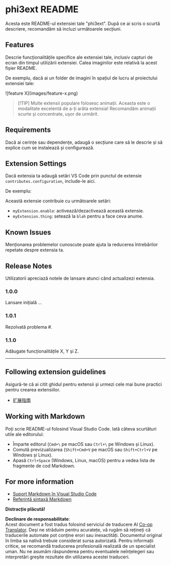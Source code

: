 <!--
CO_OP_TRANSLATOR_METADATA:
{
  "original_hash": "be0b2937160c486180ded27e4f14adeb",
  "translation_date": "2025-07-16T16:56:28+00:00",
  "source_file": "code/07.Lab/01/Apple/phi3ext/README.md",
  "language_code": "ro"
}
-->
# phi3ext README

Acesta este README-ul extensiei tale "phi3ext". După ce ai scris o scurtă descriere, recomandăm să incluzi următoarele secțiuni.

## Features

Descrie funcționalitățile specifice ale extensiei tale, inclusiv capturi de ecran din timpul utilizării extensiei. Calea imaginilor este relativă la acest fișier README.

De exemplu, dacă ai un folder de imagini în spațiul de lucru al proiectului extensiei tale:

\!\[feature X\]\(images/feature-x.png\)

> [!TIP] Multe extensii populare folosesc animații. Aceasta este o modalitate excelentă de a-ți arăta extensia! Recomandăm animații scurte și concentrate, ușor de urmărit.

## Requirements

Dacă ai cerințe sau dependențe, adaugă o secțiune care să le descrie și să explice cum se instalează și configurează.

## Extension Settings

Dacă extensia ta adaugă setări VS Code prin punctul de extensie `contributes.configuration`, include-le aici.

De exemplu:

Această extensie contribuie cu următoarele setări:

* `myExtension.enable`: activează/dezactivează această extensie.
* `myExtension.thing`: setează la `blah` pentru a face ceva anume.

## Known Issues

Menționarea problemelor cunoscute poate ajuta la reducerea întrebărilor repetate despre extensia ta.

## Release Notes

Utilizatorii apreciază notele de lansare atunci când actualizezi extensia.

### 1.0.0

Lansare inițială ...

### 1.0.1

Rezolvată problema #.

### 1.1.0

Adăugate funcționalitățile X, Y și Z.

---

## Following extension guidelines

Asigură-te că ai citit ghidul pentru extensii și urmezi cele mai bune practici pentru crearea extensiilor.

* [扩展指南](https://code.visualstudio.com/api/references/extension-guidelines?WT.mc_id=aiml-137032-kinfeylo)

## Working with Markdown

Poți scrie README-ul folosind Visual Studio Code. Iată câteva scurtături utile ale editorului:

* Împarte editorul (`Cmd+\` pe macOS sau `Ctrl+\` pe Windows și Linux).
* Comută previzualizarea (`Shift+Cmd+V` pe macOS sau `Shift+Ctrl+V` pe Windows și Linux).
* Apasă `Ctrl+Space` (Windows, Linux, macOS) pentru a vedea lista de fragmente de cod Markdown.

## For more information

* [Suport Markdown în Visual Studio Code](http://code.visualstudio.com/docs/languages/markdown?WT.mc_id=aiml-137032-kinfeylo)
* [Referință sintaxă Markdown](https://help.github.com/articles/markdown-basics/)

**Distracție plăcută!**

**Declinare de responsabilitate**:  
Acest document a fost tradus folosind serviciul de traducere AI [Co-op Translator](https://github.com/Azure/co-op-translator). Deși ne străduim pentru acuratețe, vă rugăm să rețineți că traducerile automate pot conține erori sau inexactități. Documentul original în limba sa nativă trebuie considerat sursa autorizată. Pentru informații critice, se recomandă traducerea profesională realizată de un specialist uman. Nu ne asumăm răspunderea pentru eventualele neînțelegeri sau interpretări greșite rezultate din utilizarea acestei traduceri.